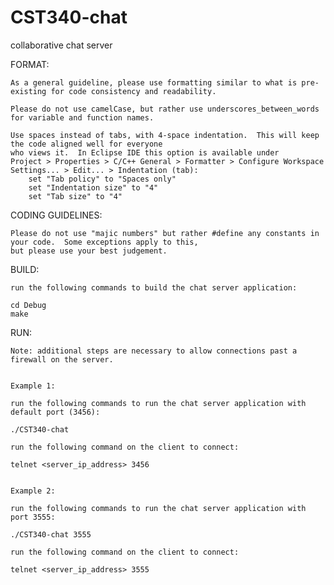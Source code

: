 CST340-chat
===========

collaborative chat server



FORMAT:

    As a general guideline, please use formatting similar to what is pre-existing for code consistency and readability.

    Please do not use camelCase, but rather use underscores_between_words for variable and function names.

    Use spaces instead of tabs, with 4-space indentation.  This will keep the code aligned well for everyone
    who views it.  In Eclipse IDE this option is available under
    Project > Properties > C/C++ General > Formatter > Configure Workspace Settings... > Edit... > Indentation (tab):
        set "Tab policy" to "Spaces only"
        set "Indentation size" to "4"
        set "Tab size" to "4"


CODING GUIDELINES:

    Please do not use "majic numbers" but rather #define any constants in your code.  Some exceptions apply to this,
    but please use your best judgement.
    

BUILD:

    run the following commands to build the chat server application:

    cd Debug
    make


RUN:

    Note: additional steps are necessary to allow connections past a firewall on the server.
    
    
    Example 1:
    
    run the following commands to run the chat server application with default port (3456):
    
    ./CST340-chat
    
    run the following command on the client to connect:
    
    telnet <server_ip_address> 3456
    
    
    Example 2:
    
    run the following commands to run the chat server application with port 3555:
    
    ./CST340-chat 3555
    
    run the following command on the client to connect:
    
    telnet <server_ip_address> 3555
